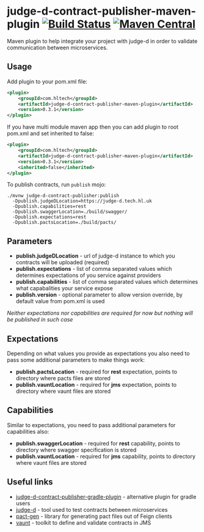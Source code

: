 # judge-d-contract-publisher-maven-plugin [![Build Status](https://travis-ci.org/HLTech/judge-d-contract-publisher-maven-plugin.svg?branch=master)](https://travis-ci.org/HLTech/judge-d-contract-publisher-maven-plugin) [![Maven Central](https://maven-badges.herokuapp.com/maven-central/com.hltech/judge-d-contract-publisher-maven-plugin/badge.svg)](https://maven-badges.herokuapp.com/maven-central/com.hltech/judge-d-contract-publisher-maven-plugin)

Maven plugin to help integrate your project with judge-d in order to validate communication between microservices.

## Usage

Add plugin to your pom.xml file:
```xml
<plugin>
    <groupId>com.hltech</groupId>
    <artifactId>judge-d-contract-publisher-maven-plugin</artifactId>
    <version>0.3.1</version>
</plugin>
```

If you have multi module maven app then you can add plugin to root pom.xml and set inherited to false:
```xml
<plugin>
    <groupId>com.hltech</groupId>
    <artifactId>judge-d-contract-publisher-maven-plugin</artifactId>
    <version>0.3.1</version>
    <inherited>false</inherited>
</plugin>
```

To publish contracts, run `publish` mojo:
```shell script
./mvnw judge-d-contract-publisher:publish 
  -Dpublish.judgeDLocation=https://judge-d.tech.hl.uk
  -Dpublish.capabilities=rest
  -Dpublish.swaggerLocation=./build/swagger/
  -Dpublish.expectations=rest
  -Dpublish.pactsLocation=./build/pacts/
```

## Parameters
- **publish.judgeDLocation** - url of judge-d instance to which you contracts will be uploaded (required)
- **publish.expectations** - list of comma separated values which determines expectations of you service against providers
- **publish.capabilities** - list of comma separated values which determines what capabalities your service expose
- **publish.version** - optional parameter to allow version override, by default value from pom.xml is used

*Neither expectations nor capabilities are required for now but nothing will be published in such case*

## Expectations
Depending on what values you provide as expectations you also need to pass some additional parameters to make things work:
- **publish.pactsLocation** - required for **rest** expectation, points to directory where pacts files are stored
- **publish.vauntLocation** - required for **jms** expectation, points to directory where vaunt files are stored

## Capabilities
Similar to expectations, you need to pass additional parameters for capabilities also:
- **publish.swaggerLocation** - required for **rest** capability, points to directory where swagger specification is stored
- **publish.vauntLocation** - required for **jms** capability, points to directory where vaunt files are stored

## Useful links
- [judge-d-contract-publisher-gradle-plugin](https://github.com/HLTech/judge-d-contract-publisher-gradle-plugin) - alternative plugin for gradle users
- [judge-d](https://github.com/HLTech/judge-d) - tool used to test contracts between microservices
- [pact-gen](https://github.com/HLTech/pact-gen) - library for generating pact files out of Feign clients
- [vaunt](https://github.com/HLTech/vaunt) - toolkit to define and validate contracts in JMS